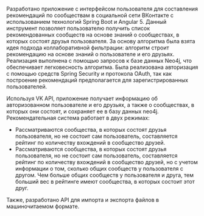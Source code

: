 Разработано приложение с интерфейсом пользователя для составления рекомендаций по сообществам в социальной сети ВКонтакте с использованием технологий Spring Boot и Angular 5.
 Данный инструмент позволяет пользователю получить список рекомендованных сообществ на основе знаний о сообществах,
  в которых состоят друзья пользователя. 
  За основу алгоритма была взята идея подхода коллаборативной фильтрации: алгоритм строит рекомендацию на основе знаний о пользователе и его друзьях.
  Реализация выполнена с помощью запросов к базе данных Neo4j, что обеспечивает легковесность алгоритма.
    Была реализована авторизация с помощью  средств Spring Security и протокола OAuth, так как построение рекомендаций предполагается
  для зарегистрированных пользователей.
 
 Используя VK API, приложение получает информацию об авторизованном пользователе и его друзьях,
  а также о сообществах, в которых они состоят, и сохраняет ее в базу данных neo4j.
 Рекомендательная система работает в двух режимах: 
* Рассматриваются сообщества, в которых состоят друзья пользователя, но не состоит сам пользователь, составляется рейтинг по количеству вхождений в сообщество друзей. 
* Рассматриваются сообщества, в которых состоят друзья пользователя, но не состоит сам пользователь, составляется рейтинг по количеству вхождений в сообщество друзей, но с учетом информации о том, сколько общих сообществ у пользователя с другом. Чем больше общих сообществ у пользователя и друга, тем больший вес в рейтинге имеют сообщества, в которых состоит этот друг.

Также, разработано API для импорта и экспорта файлов в машиночитаемом формате. 
